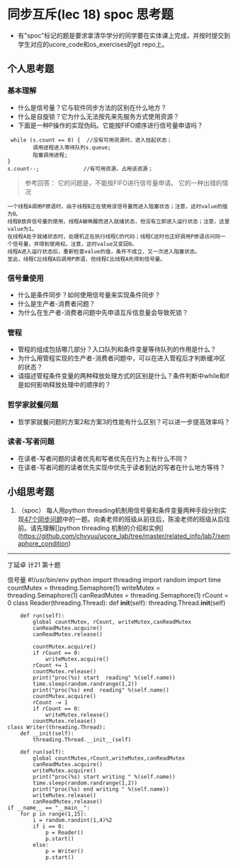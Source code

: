 # 同步互斥(lec 18) spoc 思考题


- 有"spoc"标记的题是要求拿清华学分的同学要在实体课上完成，并按时提交到学生对应的ucore_code和os_exercises的git repo上。

## 个人思考题

### 基本理解
 - 什么是信号量？它与软件同步方法的区别在什么地方？
 - 什么是自旋锁？它为什么无法按先来先服务方式使用资源？
 - 下面是一种P操作的实现伪码。它能按FIFO顺序进行信号量申请吗？
```
 while (s.count == 0) {  //没有可用资源时，进入挂起状态；
        调用进程进入等待队列s.queue;
        阻塞调用进程;
}
s.count--;              //有可用资源，占用该资源； 
```

> 参考回答： 它的问题是，不能按FIFO进行信号量申请。
> 它的一种出错的情况
```
一个线程A调用P原语时，由于线程B正在使用该信号量而进入阻塞状态；注意，这时value的值为0。
线程B放弃信号量的使用，线程A被唤醒而进入就绪状态，但没有立即进入运行状态；注意，这里value为1。
在线程A处于就绪状态时，处理机正在执行线程C的代码；线程C这时也正好调用P原语访问同一个信号量，并得到使用权。注意，这时value又变回0。
线程A进入运行状态后，重新检查value的值，条件不成立，又一次进入阻塞状态。
至此，线程C比线程A后调用P原语，但线程C比线程A先得到信号量。
```

### 信号量使用

 - 什么是条件同步？如何使用信号量来实现条件同步？
 - 什么是生产者-消费者问题？
 - 为什么在生产者-消费者问题中先申请互斥信息量会导致死锁？

### 管程

 - 管程的组成包括哪几部分？入口队列和条件变量等待队列的作用是什么？
 - 为什么用管程实现的生产者-消费者问题中，可以在进入管程后才判断缓冲区的状态？
 - 请描述管程条件变量的两种释放处理方式的区别是什么？条件判断中while和if是如何影响释放处理中的顺序的？

### 哲学家就餐问题

 - 哲学家就餐问题的方案2和方案3的性能有什么区别？可以进一步提高效率吗？

### 读者-写者问题

 - 在读者-写者问题的读者优先和写者优先在行为上有什么不同？
 - 在读者-写者问题的读者优先实现中优先于读者到达的写者在什么地方等待？
 
## 小组思考题

1. （spoc） 每人用python threading机制用信号量和条件变量两种手段分别实现[47个同步问题](07-2-spoc-pv-problems.md)中的一题。向勇老师的班级从前往后，陈渝老师的班级从后往前。请先理解[]python threading 机制的介绍和实例](https://github.com/chyyuu/ucore_lab/tree/master/related_info/lab7/semaphore_condition)

-----------------------------

   丁延卓 计21 第十题
      
   信号量
        #!/usr/bin/env python
	import threading
	import random
	import time
	countMutex = threading.Semaphore(1)
	writeMutex = threading.Semaphore(1)
	canReadMutex = threading.Semaphore(1)
	rCount = 0
	class Reader(threading.Thread):
		def __init__(self):
			threading.Thread.__init__(self)
			
		def run(self):
			global countMutex, rCount, writeMutex,canReadMutex
			canReadMutex.acquire()
			canReadMutex.release()
			
			countMutex.acquire()
			if rCount == 0:
				writeMutex.acquire()
			rCount += 1
			countMutex.release()
			print("proc(%s) start  reading" %(self.name))
			time.sleep(random.randrange(1,2))
			print("proc(%s) end  reading" %(self.name))
			countMutex.acquire()
			rCount -= 1
			if rCount == 0:
				writeMutex.release()
			countMutex.release()
	class Writer(threading.Thread):
		def __init(self):
			threading.Thread.__init__(self)
			
		def run(self):
			global countMutex,rCount,writeMutex,canReadMutex
			canReadMutex.acquire()
			writeMutex.acquire()
			print("proc(%s) start writing " %(self.name))
			time.sleep(random.randrange(1,2))
			print("proc(%s) end writing " %(self.name))
			writeMutex.release()
			canReadMutex.release()
	if __name__ == "__main__":
		for p in range(1,15):
			i = random.randint(1,4)%2
			if i == 0:
				p = Reader()
				p.start()
			else:
				p = Writer()
				p.start()
			
